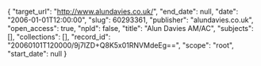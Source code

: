 {
  "target_url": "http://www.alundavies.co.uk/", 
  "end_date": null, 
  "date": "2006-01-01T12:00:00", 
  "slug": 60293361, 
  "publisher": "alundavies.co.uk", 
  "open_access": true, 
  "npld": false, 
  "title": "Alun Davies AM/AC", 
  "subjects": [], 
  "collections": [], 
  "record_id": "20060101T120000/9j7IZD+Q8K5x01RNVMdeEg==", 
  "scope": "root", 
  "start_date": null
}

